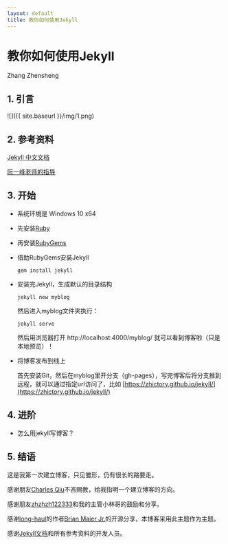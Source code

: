```yaml
---
layout: default
title: 教你如何使用Jekyll
---
```

# 教你如何使用Jekyll

Zhang Zhensheng

## 1. 引言

![]({{ site.baseurl }}/img/1.png)

## 2. 参考资料

[Jekyll 中文文档](http://jekyll.bootcss.com/docs/home/)

[阮一峰老师的指导](http://www.ruanyifeng.com/blog/2012/08/blogging_with_jekyll.html)

## 3. 开始

* 系统环境是 Windows 10 x64

* 先安装[Ruby](http://www.ruby-lang.org/en/downloads/)

* 再安装[RubyGems](http://rubygems.org/pages/download)

* 借助RubyGems安装Jekyll

	`gem install jekyll`

* 安装完Jekyll，生成默认的目录结构

	`jekyll new myblog`

	然后进入myblog文件夹执行：

	`jekyll serve`

	然后用浏览器打开 http://localhost:4000/myblog/ 就可以看到博客啦（只是本地预览）！

* 将博客发布到线上

	首先安装Git，然后在myblog里开分支（gh-pages），写完博客后将分支推到远程，就可以通过指定url访问了，比如 [https://zhictory.github.io/jekyll/](https://zhictory.github.io/jekyll/)

## 4. 进阶

* 怎么用jekyll写博客？

## 5. 结语

这是我第一次建立博客，只见雏形，仍有很长的路要走。

感谢朋友[Charles Qiu](https://github.com/QMonkey)不吝赐教，给我指明一个建立博客的方向。

感谢朋友[zhzhzh122333](https://github.com/zhzhzh122333)和我的主管小林哥的鼓励和分享。

感谢[long-haul](https://github.com/brianmaierjr/long-haul)的作者[Brian Maier Jr.](https://github.com/brianmaierjr)的开源分享，本博客采用此主题作为主题。

感谢[Jekyll文档](http://jekyll.bootcss.com/)和所有参考资料的开发人员。
